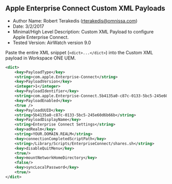 ## Apple Enterprise Connect Custom XML Payloads ##

* Author Name:  Robert Terakedis (rterakedis@omnissa.com)
* Date:  3/2/2017 
* Minimal/High Level Description:    Custom XML Payload to configure Apple Enterprise Connect.  
* Tested Version:   AirWatch version 9.0


Paste the entire XML snippet (`<dict>...</dict>`) into the Custom XML payload in Workspace ONE UEM.

```xml
<dict>
    <key>PayloadType</key>
    <string>com.apple.Enterprise-Connect</string>
    <key>PayloadVersion</key>
    <integer>1</integer>
    <key>PayloadIdentifier</key>
    <string>com.apple.Enterprise-Connect.5b4135a0-c87c-0133-5bc5-245e60d6b66b.test</string>
    <key>PayloadEnabled</key>
    <true />
    <key>PayloadUUID</key>
    <string>5b4135a0-c87c-0133-5bc5-245e60d6b66b</string>
    <key>PayloadDisplayName</key>
    <string>Enterprise Connect Settings</string>
    <key>adRealm</key>
    <string>YOUR.DOMAIN.REALM</string>
    <key>connectionCompletedScriptPath</key>
    <string>/Library/Scripts/EnterpriseConnect/shares.sh</string>
    <key>disableQuitMenu</key>
    <true/>
    <key>mountNetworkHomeDirectory</key>
    <false/>
    <key>syncLocalPassword</key>
    <true/>
</dict>
```